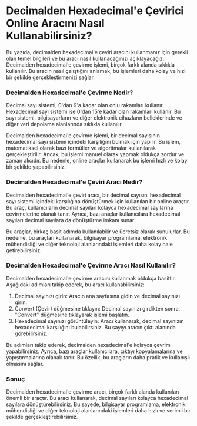 Decimalden Hexadecimal'e Çevirici Online Aracını Nasıl Kullanabilirsiniz?
=========================================================================

Bu yazıda, decimalden hexadecimal'e çeviri aracını kullanmanız için gerekli olan temel bilgileri ve bu aracı nasıl kullanacağınızı açıklayacağız. Decimalden hexadecimal'e çevirme işlemi, birçok farklı alanda sıklıkla kullanılır. Bu aracın nasıl çalıştığını anlamak, bu işlemleri daha kolay ve hızlı bir şekilde gerçekleştirmenizi sağlar.

### Decimalden Hexadecimal'e Çevirme Nedir?

Decimal sayı sistemi, 0'dan 9'a kadar olan onlu rakamları kullanır. Hexadecimal sayı sistemi ise 0'dan 15'e kadar olan rakamları kullanır. Bu sayı sistemi, bilgisayarların ve diğer elektronik cihazların belleklerinde ve diğer veri depolama alanlarında sıklıkla kullanılır.

Decimalden hexadecimal'e çevirme işlemi, bir decimal sayısının hexadecimal sayı sistemi içindeki karşılığını bulmak için yapılır. Bu işlem, matematiksel olarak bazı formüller ve algoritmalar kullanılarak gerçekleştirilir. Ancak, bu işlemi manuel olarak yapmak oldukça zordur ve zaman alıcıdır. Bu nedenle, online araçlar kullanarak bu işlemi hızlı ve kolay bir şekilde yapabilirsiniz.

### Decimalden Hexadecimal'e Çeviri Aracı Nedir?

Decimalden hexadecimal'e çeviri aracı, bir decimal sayısını hexadecimal sayı sistemi içindeki karşılığına dönüştürmek için kullanılan bir online araçtır. Bu araç, kullanıcıların decimal sayıları kolayca hexadecimal sayılarına çevirmelerine olanak tanır. Ayrıca, bazı araçlar kullanıcılara hexadecimal sayıları decimal sayılara da dönüştürme imkanı sunar.

Bu araçlar, birkaç basit adımda kullanılabilir ve ücretsiz olarak sunulurlar. Bu nedenle, bu araçları kullanarak, bilgisayar programlama, elektronik mühendisliği ve diğer teknoloji alanlarındaki işlemleri daha kolay hale getirebilirsiniz.

### Decimalden Hexadecimal'e Çevirme Aracı Nasıl Kullanılır?

Decimalden hexadecimal'e çevirme aracını kullanmak oldukça basittir. Aşağıdaki adımları takip ederek, bu aracı kullanabilirsiniz:

1. Decimal sayınızı girin: Aracın ana sayfasına gidin ve decimal sayınızı girin.
2. Convert (Çevir) düğmesine tıklayın: Decimal sayınızı girdikten sonra, "Convert" düğmesine tıklayarak işlemi başlatın.
3. Hexadecimal sayınızı görüntüleyin: Aracı kullanarak, decimal sayınızın hexadecimal karşılığını bulabilirsiniz. Bu sayıyı aracın çıktı alanında görebilirsiniz.

Bu adımları takip ederek, decimalden hexadecimal'e kolayca çevrim yapabilirsiniz. Ayrıca, bazı araçlar kullanıcılara, çıktıyı kopyalamalarına ve yapıştırmalarına olanak tanır. Bu özellik, bu araçların daha pratik ve kullanışlı olmasını sağlar.

### Sonuç

Decimalden hexadecimal'e çevirme aracı, birçok farklı alanda kullanılan önemli bir araçtır. Bu aracı kullanarak, decimal sayıları kolayca hexadecimal sayılara dönüştürebilirsiniz. Bu sayede, bilgisayar programlama, elektronik mühendisliği ve diğer teknoloji alanlarındaki işlemleri daha hızlı ve verimli bir şekilde gerçekleştirebilirsiniz.